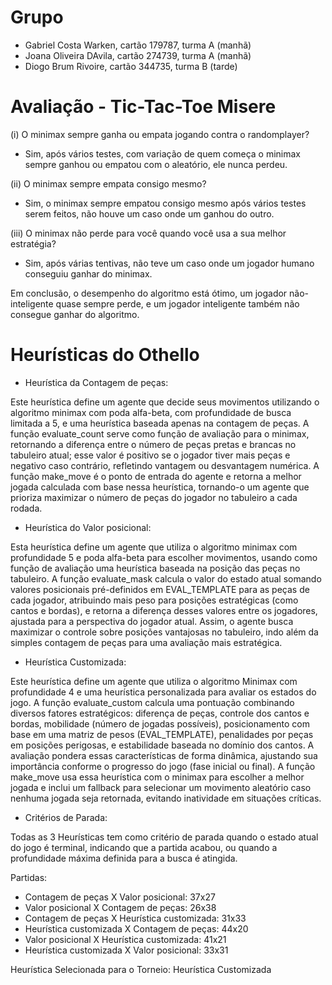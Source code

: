 # Grupo
- Gabriel Costa Warken, cartão 179787, turma A (manhã)
- Joana Oliveira DAvila, cartão 274739, turma A (manhã)
- Diogo Brum Rivoire, cartão 344735, turma B (tarde)

# Avaliação - Tic-Tac-Toe Misere
(i) O minimax sempre ganha ou empata jogando contra o randomplayer?

- Sim, após vários testes, com variação de quem começa o minimax sempre ganhou ou empatou com o aleatório, ele nunca perdeu.

(ii) O minimax sempre empata consigo mesmo?

- Sim, o minimax sempre empatou consigo mesmo após vários testes serem feitos, não houve um caso onde um ganhou do outro.

(iii) O minimax não perde para você quando você usa a sua melhor estratégia?

- Sim, após várias tentivas, não teve um caso onde um jogador humano conseguiu ganhar do minimax.

Em conclusão, o desempenho do algoritmo está ótimo, um jogador não-inteligente quase sempre perde, e um jogador inteligente também não consegue ganhar do algoritmo.

# Heurísticas do Othello

- Heurística da Contagem de peças:

Este heurística define um agente que decide seus movimentos utilizando o algoritmo minimax com poda alfa-beta, com profundidade de busca limitada a 5, e uma heurística baseada apenas na contagem de peças. A função evaluate_count serve como função de avaliação para o minimax, retornando a diferença entre o número de peças pretas e brancas no tabuleiro atual; esse valor é positivo se o jogador tiver mais peças e negativo caso contrário, refletindo vantagem ou desvantagem numérica. A função make_move é o ponto de entrada do agente e retorna a melhor jogada calculada com base nessa heurística, tornando-o um agente que prioriza maximizar o número de peças do jogador no tabuleiro a cada rodada.

- Heurística do Valor posicional:

Esta heurística define um agente que utiliza o algoritmo minimax com profundidade 5 e poda alfa-beta para escolher movimentos, usando como função de avaliação uma heurística baseada na posição das peças no tabuleiro. A função evaluate_mask calcula o valor do estado atual somando valores posicionais pré-definidos em EVAL_TEMPLATE para as peças de cada jogador, atribuindo mais peso para posições estratégicas (como cantos e bordas), e retorna a diferença desses valores entre os jogadores, ajustada para a perspectiva do jogador atual. Assim, o agente busca maximizar o controle sobre posições vantajosas no tabuleiro, indo além da simples contagem de peças para uma avaliação mais estratégica.

- Heurística Customizada:

Este heurística define um agente que utiliza o algoritmo Minimax com profundidade 4 e uma heurística personalizada para avaliar os estados do jogo. A função evaluate_custom calcula uma pontuação combinando diversos fatores estratégicos: diferença de peças, controle dos cantos e bordas, mobilidade (número de jogadas possíveis), posicionamento com base em uma matriz de pesos (EVAL_TEMPLATE), penalidades por peças em posições perigosas, e estabilidade baseada no domínio dos cantos. A avaliação pondera essas características de forma dinâmica, ajustando sua importância conforme o progresso do jogo (fase inicial ou final). A função make_move usa essa heurística com o minimax para escolher a melhor jogada e inclui um fallback para selecionar um movimento aleatório caso nenhuma jogada seja retornada, evitando inatividade em situações críticas.

- Critérios de Parada: 

Todas as 3 Heurísticas tem como critério de parada quando o estado atual do jogo é terminal, indicando que a partida acabou, ou quando a profundidade máxima definida para a busca é atingida.

Partidas:
- Contagem de peças X Valor posicional: 37x27
- Valor posicional X Contagem de peças: 26x38
- Contagem de peças X Heurística customizada: 31x33
- Heurística customizada X Contagem de peças: 44x20
- Valor posicional X Heurística customizada: 41x21
- Heurística customizada X Valor posicional: 33x31


Heurística Selecionada para o Torneio: Heurística Customizada


